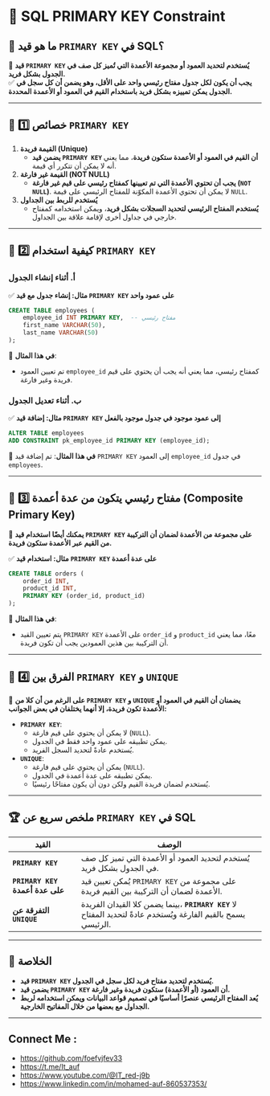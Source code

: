 # 📌 **SQL PRIMARY KEY Constraint**

## 🔹 **ما هو قيد `PRIMARY KEY` في SQL؟**

🚀 **قيد `PRIMARY KEY` يُستخدم لتحديد العمود أو مجموعة الأعمدة التي تُميز كل صف في الجدول بشكل فريد.**  
✅ **يجب أن يكون لكل جدول مفتاح رئيسي واحد على الأقل، وهو يضمن أن كل سجل في الجدول يمكن تمييزه بشكل فريد باستخدام القيم في العمود أو الأعمدة المحددة.**

---

## 🔹 **1️⃣ خصائص `PRIMARY KEY`**

1. **القيمة فريدة (Unique)**
    - **يضمن قيد `PRIMARY KEY` أن القيم في العمود أو الأعمدة ستكون فريدة**، مما يعني أنه لا يمكن أن تتكرر أي قيمة.
2. **القيمة غير فارغة (NOT NULL)**
    - **يجب أن تحتوي الأعمدة التي تم تعيينها كمفتاح رئيسي على قيم غير فارغة (`NOT NULL`)**. لا يمكن أن تحتوي الأعمدة المكوّنة للمفتاح الرئيسي على قيمة `NULL`.
3. **يُستخدم للربط بين الجداول**
    - **يُستخدم المفتاح الرئيسي لتحديد السجلات بشكل فريد**، ويمكن استخدامه كمفتاح خارجي في جداول أخرى لإقامة علاقة بين الجداول.

---

## 🔹 **2️⃣ كيفية استخدام `PRIMARY KEY`**

### **أ. أثناء إنشاء الجدول**

✅ **مثال: إنشاء جدول مع قيد `PRIMARY KEY` على عمود واحد**

```sql
CREATE TABLE employees (
    employee_id INT PRIMARY KEY,  -- مفتاح رئيسي
    first_name VARCHAR(50),
    last_name VARCHAR(50)
);
```

🔹 **في هذا المثال**:

- تم تعيين العمود `employee_id` كمفتاح رئيسي، مما يعني أنه يجب أن يحتوي على قيم فريدة وغير فارغة.

### **ب. أثناء تعديل الجدول**

✅ **مثال: إضافة قيد `PRIMARY KEY` إلى عمود موجود في جدول موجود بالفعل**

```sql
ALTER TABLE employees
ADD CONSTRAINT pk_employee_id PRIMARY KEY (employee_id);
```

🔹 **في هذا المثال**: تم إضافة قيد `PRIMARY KEY` إلى العمود `employee_id` في جدول `employees`.

---

## 🔹 **3️⃣ مفتاح رئيسي يتكون من عدة أعمدة (Composite Primary Key)**

📌 **يمكنك أيضًا استخدام قيد `PRIMARY KEY` على مجموعة من الأعمدة لضمان أن التركيبة من القيم عبر الأعمدة ستكون فريدة.**

✅ **مثال: استخدام قيد `PRIMARY KEY` على عدة أعمدة**

```sql
CREATE TABLE orders (
    order_id INT,
    product_id INT,
    PRIMARY KEY (order_id, product_id)
);
```

🔹 **في هذا المثال**:

- يتم تعيين القيد `PRIMARY KEY` على الأعمدة `order_id` و `product_id` معًا، مما يعني أن التركيبة بين هذين العمودين يجب أن تكون فريدة.

---

## 🔹 **4️⃣ الفرق بين `PRIMARY KEY` و `UNIQUE`**

📌 **على الرغم من أن كلا من `PRIMARY KEY` و `UNIQUE` يضمنان أن القيم في العمود أو الأعمدة تكون فريدة، إلا أنهما يختلفان في بعض الجوانب:**

- **`PRIMARY KEY`**:
    - لا يمكن أن يحتوي على قيم فارغة (`NULL`).
    - يمكن تطبيقه على عمود واحد فقط في الجدول.
    - يُستخدم عادةً لتحديد السجل الفريد.
- **`UNIQUE`**:
    - يمكن أن يحتوي على قيم فارغة (`NULL`).
    - يمكن تطبيقه على عدة أعمدة في الجدول.
    - يُستخدم لضمان فريدة القيم ولكن دون أن يكون مفتاحًا رئيسيًا.

---

## 🏆 **ملخص سريع عن `PRIMARY KEY` في SQL**

|القيد|الوصف|
|---|---|
|**`PRIMARY KEY`**|يُستخدم لتحديد العمود أو الأعمدة التي تميز كل صف في الجدول بشكل فريد.|
|**`PRIMARY KEY` على عدة أعمدة**|يُمكن تعيين قيد `PRIMARY KEY` على مجموعة من الأعمدة لضمان أن التركيبة بين القيم فريدة.|
|**التفرقة عن `UNIQUE`**|بينما يضمن كلا القيدان الفريدة، **`PRIMARY KEY`** لا يسمح بالقيم الفارغة ويُستخدم عادةً لتحديد المفتاح الرئيسي.|

---

## 🎯 **الخلاصة**

- **قيد `PRIMARY KEY` يُستخدم لتحديد مفتاح فريد لكل سجل في الجدول.**
- **يضمن قيد `PRIMARY KEY` أن العمود (أو الأعمدة) ستكون فريدة وغير فارغة.**
- **يُعد المفتاح الرئيسي عنصرًا أساسيًا في تصميم قواعد البيانات ويمكن استخدامه لربط الجداول مع بعضها من خلال المفاتيح الخارجية.**

---


## Connect Me :

- https://github.com/foefvjfev33
- https://t.me/It_auf
- https://www.youtube.com/@IT_red-j9b
- https://www.linkedin.com/in/mohamed-auf-860537353/